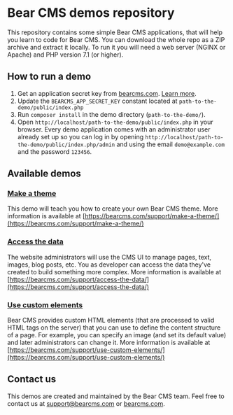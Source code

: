 # Bear CMS demos repository

This repository contains some simple Bear CMS applications, that will help you learn to code for Bear CMS. You can download the whole repo as a ZIP archive and extract it locally. To run it you will need a web server (NGINX or Apache) and PHP version 7.1 (or higher).

## How to run a demo
1. Get an application secret key from [bearcms.com](https://bearcms.com/). [Learn more](https://bearcms.com/support/register-your-new-website/).
2. Update the `BEARCMS_APP_SECRET_KEY` constant located at `path-to-the-demo/public/index.php`
3. Run `composer install` in the demo directory (`path-to-the-demo/`).
4. Open `http://localhost/path-to-the-demo/public/index.php` in your browser.
Every demo application comes with an administrator user already set up so you can log in by opening `http://localhost/path-to-the-demo/public/index.php/admin` and using the email `demo@example.com` and the password `123456`.

## Available demos

### [Make a theme](https://github.com/bearcms/demos/tree/master/make-a-theme)
This demo will teach you how to create your own Bear CMS theme. More information is available at [https://bearcms.com/support/make-a-theme/](https://bearcms.com/support/make-a-theme/)

### [Access the data](https://github.com/bearcms/demos/tree/master/access-the-data)
The website administrators will use the CMS UI to manage pages, text, images, blog posts, etc. You as developer can access the data they've created to build something more complex. More information is available at [https://bearcms.com/support/access-the-data/](https://bearcms.com/support/access-the-data/)

### [Use custom elements](https://github.com/bearcms/demos/tree/master/use-custom-elements)
Bear CMS provides custom HTML elements (that are processed to valid HTML tags on the server) that you can use to define the content structure of a page. For example, you can specify an image (and set its default value) and later administrators can change it. More information is available at [https://bearcms.com/support/use-custom-elements/](https://bearcms.com/support/use-custom-elements/)


## Contact us
This demos are created and maintained by the Bear CMS team. Feel free to contact us at support@bearcms.com or [bearcms.com](https://bearcms.com/).